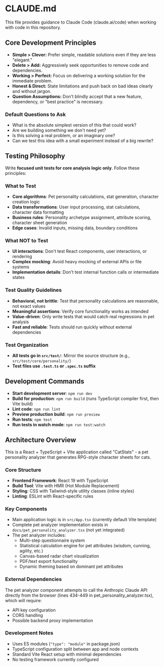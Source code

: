# CLAUDE.md

This file provides guidance to Claude Code (claude.ai/code) when working with code in this repository.

## Core Development Principles

- **Simple > Clever:** Prefer simple, readable solutions even if they are less "elegant."
- **Delete > Add:** Aggressively seek opportunities to remove code and dependencies.
- **Working > Perfect:** Focus on delivering a working solution for the immediate problem.
- **Honest & Direct:** State limitations and push back on bad ideas clearly and without jargon.
- **Question Assumptions:** Don't blindly accept that a new feature, dependency, or "best practice" is necessary.

### Default Questions to Ask

- What is the absolute simplest version of this that could work?
- Are we building something we don't need yet?
- Is this solving a real problem, or an imaginary one?
- Can we test this idea with a small experiment instead of a big rewrite?

## Testing Philosophy

Write **focused unit tests for core analysis logic only**. Follow these principles:

### What to Test
- **Core algorithms**: Pet personality calculations, stat generation, character creation logic
- **Data transformations**: User input processing, stat calculations, character data formatting
- **Business rules**: Personality archetype assignment, attribute scoring, character sheet generation
- **Edge cases**: Invalid inputs, missing data, boundary conditions

### What NOT to Test
- **UI interactions**: Don't test React components, user interactions, or rendering
- **Complex mocking**: Avoid heavy mocking of external APIs or file systems
- **Implementation details**: Don't test internal function calls or intermediate states

### Test Quality Guidelines
- **Behavioral, not brittle**: Test that personality calculations are reasonable, not exact values
- **Meaningful assertions**: Verify core functionality works as intended
- **Value-driven**: Only write tests that would catch real regressions in pet analysis
- **Fast and reliable**: Tests should run quickly without external dependencies

### Test Organization
- **All tests go in `src/test/`**: Mirror the source structure (e.g., `src/test/core/personality/`)
- **Test files use `.test.ts` or `.spec.ts` suffix**

## Development Commands

- **Start development server**: `npm run dev`
- **Build for production**: `npm run build` (runs TypeScript compiler first, then Vite build)
- **Lint code**: `npm run lint`
- **Preview production build**: `npm run preview`
- **Run tests**: `npm test`
- **Run tests in watch mode**: `npm run test:watch`

## Architecture Overview

This is a React + TypeScript + Vite application called "CatStats" - a pet personality analyzer that generates RPG-style character sheets for cats.

### Core Structure
- **Frontend Framework**: React 19 with TypeScript
- **Build Tool**: Vite with HMR (Hot Module Replacement)
- **Styling**: CSS with Tailwind-style utility classes (inline styles)
- **Linting**: ESLint with React-specific rules

### Key Components
- Main application logic is in `src/App.tsx` (currently default Vite template)
- Complete pet analyzer implementation exists in `docs/pet_personality_analyzer.tsx` (not yet integrated)
- The pet analyzer includes:
  - Multi-step questionnaire system
  - Statistical calculation engine for pet attributes (wisdom, cunning, agility, etc.)
  - Canvas-based radar chart visualization
  - PDF/text export functionality
  - Dynamic theming based on dominant pet attributes

### External Dependencies
The pet analyzer component attempts to call the Anthropic Claude API directly from the browser (lines 434-449 in pet_personality_analyzer.tsx), which will require:
- API key configuration
- CORS handling
- Possible backend proxy implementation

### Development Notes
- Uses ES modules (`"type": "module"` in package.json)
- TypeScript configuration split between app and node contexts
- Standard Vite React setup with minimal dependencies
- No testing framework currently configured